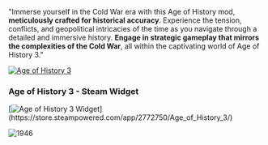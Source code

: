 "Immerse yourself in the Cold War era with this Age of History mod, **meticulously crafted for historical accuracy**.
Experience the tension, conflicts, and geopolitical intricacies of the time as you navigate through a detailed and immersive history. 
**Engage in strategic gameplay that mirrors the complexities of the Cold War**, all within the captivating world of Age of History 3."



[![Age of History 3](https://cdn.cloudflare.steamstatic.com/steam/apps/2772750/header.jpg?t=1706286405)](https://store.steampowered.com/app/2772750/Age_of_History_3/)


### Age of History 3 - Steam Widget

[![Age of History 3 Widget](https://store.steampowered.com/widget/2772750/?t=Embark%20on%20an%20epic%20journey%20with%20Age%20of%20History%203%2C%20which%20takes%20you%20through%20the%20vast%20timeline%20of%20human%20history.%20From%20the%20Age%20of%20Civilization%20to%20the%20realms%20of%20the%20far%20future%2C%20play%20as%20various%20Civilizations%20ranging%20from%20dominant%20empires%20to%20small%20tribes.)](https://store.steampowered.com/app/2772750/Age_of_History_3/)



	
</div>

</body>
</html>




	










![1946](https://github.com/GDKAYKY/The-Iron-Curtain/assets/108950475/fff22ae5-e5a7-4ea5-904c-17553d66b7a4)
